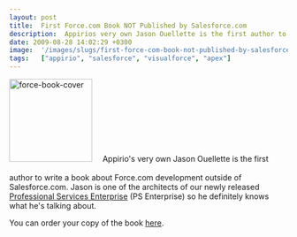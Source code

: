 ```yaml
---
layout: post
title:  First Force.com Book NOT Published by Salesforce.com
description:  Appirios very own Jason Ouellette is the first author to write a book about Force.com development outside of Salesforce.com. Jason is one of the architects of our newly released Professional Services Enterprise (PS Enterprise) so he definitely knows what hes talking about. You can order your copy of the book here .
date: 2009-08-28 14:02:29 +0300
image:  '/images/slugs/first-force-com-book-not-published-by-salesforce-com.jpg'
tags:   ["appirio", "salesforce", "visualforce", "apex"]
---
```

<p><a href="http://res.cloudinary.com/blog-jeffdouglas-com/image/upload/v1400399510/force-book-cover_hysop8.jpg"><img class="alignleft size-thumbnail wp-image-1160" style="padding-right:15px;padding-bottom:20px;" title="force-book-cover" src="http://res.cloudinary.com/blog-jeffdouglas-com/image/upload/c_crop,h_240,w_240,x_0,y_0/h_150,w_150/v1400399510/force-book-cover_hysop8.jpg" alt="force-book-cover" width="150" height="150" /></a> Appirio's very own Jason Ouellette is the first author to write a book about Force.com development outside of Salesforce.com. Jason is one of the architects of our newly released <a href="http://www.appirio.com/products/SvcsResource_PSE.php" target="_blank">Professional Services Enterprise</a> (PS Enterprise) so he definitely knows what he's talking about.</p>
<p>You can order your copy of the book <a href="http://www.amazon.com/gp/product/0321647734" target="_blank">here</a>.</p>

